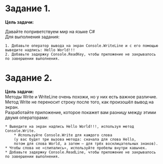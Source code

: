 ﻿# Задание 1.

**Цель задачи:**  

Давайте поприветствуем мир на языке C#  
Для выполнения задания:  
```
1. Добавьте оператор вывода на экран Console.WriteLine и с его помощью выведите надпись: Hello World!!!
2. Добавьте задержку Console.ReadKey, чтобы приложение не закрывалось по завершении выполнения.
```

# Задание 2.
**Цель задачи:**  
Методы Write и WriteLine очень похожи, но у них есть важное различие.  
Метод Write не переносит строку после того, как произошёл вывод на экран.  
Разработайте приложение, которое покажет вам разницу между этими двумя операторами:  
```
* Выведите на экран надпись Hello World!!!, используя метод Console.Write.
	* Используйте Console.Write для каждого слова 
	(у вас будет три вызова метода: сначала для слова Hello, 
	потом для слова World, а затем — для трёх восклицательных знаков).
* Чтобы слова не «слипались», используйте пробелы внутри кавычек.
* Добавьте задержку Console.ReadLine, чтобы приложение не закрывалось по завершении выполнения.
```